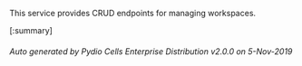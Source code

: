 






This service provides CRUD endpoints for managing workspaces.

[:summary]

###### Auto generated by Pydio Cells Enterprise Distribution v2.0.0 on 5-Nov-2019
